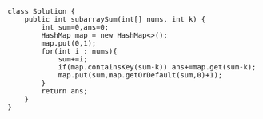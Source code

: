 <pre>
class Solution {
    public int subarraySum(int[] nums, int k) {
        int sum=0,ans=0;
        HashMap<Integer,Integer> map = new HashMap<>();
        map.put(0,1);
        for(int i : nums){
            sum+=i;
            if(map.containsKey(sum-k)) ans+=map.get(sum-k);
            map.put(sum,map.getOrDefault(sum,0)+1);
        }
        return ans;
    }
}
</pre>
